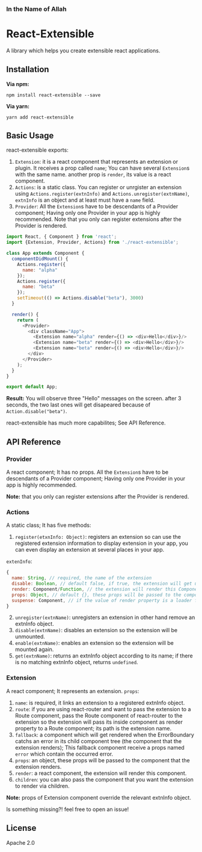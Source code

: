 ### In the Name of Allah

# React-Extensible

A library which helps you create extensible react applications.

## Installation

**Via npm:**

    npm install react-extensible --save

**Via yarn:**

    yarn add react-extensible

## Basic Usage

react-extensible exports:
1. `Extension`: it is a react component that represents an extension or plugin. It receives a prop called `name`; You can have several `Extension`s with the same name. another prop is `render`, its value is a react component.
2. `Actions`: is a static class. You can register or unrgister an extension using `Actions.register(extnInfo)` and `Actions.unregister(extnName)`, `extnInfo` is an object and at least must have a `name` field.
3. `Provider`: All the `Extension`s have to be descendants of a Provider component; Having only one Provider in your app is highly recommended. Note that you only can register extensions after the Provider is rendered.

```javascript
import React, { Component } from 'react';
import {Extension, Provider, Actions} from './react-extensible';

class App extends Component {
  componentDidMount() {
    Actions.register({
      name: "alpha"
    });
    Actions.register({
      name: "beta"
    });
    setTimeout(() => Actions.disable("beta"), 3000)
  }

  render() {
    return (
      <Provider>
        <div className="App">
          <Extension name="alpha" render={() => <div>Hello</div>}/>
          <Extension name="beta" render={() => <div>Hello</div>}/>
          <Extension name="beta" render={() => <div>Hello</div>}/>
        </div>
      </Provider>
    );
  }
}

export default App;
```

**Result:**
You will observe three "Hello" messages on the screen. after 3 seconds, the two last ones will get disapeared because of `Action.disable("beta")`.

react-extensible has much more capabilites; See API Reference.

## API Reference

### Provider

A react component; It has no props.
All the `Extension`s have to be descendants of a Provider component; Having only one Provider in your app is highly recommended.

**Note:** that you only can register extensions after the Provider is rendered.

### Actions

A static class; It has five methods:

1. `register(etxnInfo: Object)`: registers an extension so can use the registered extension information to display extension in your app, you can even display an extension at several places in your app.

`extenInfo`:
```javascript
{
  name: String, // required, the name of the extension
  disable: Boolean, // default false, if true, the extension will get unmounted
  render: Component/Function, // the extension will render this Component if none of props.render and props.children of the extension component whose props.name is equal to the name property of this object. also, it can be a loader function that will be passed to React.lazy.
  props: Object, // default {}, these props will be passed to the component that the extension component renders.
  suspense: Component, // if the value of render property is a loader function, this component will get rendered till the main component is loaded, in fact this will be passed to React.Suspense.
}
```
2. `unregister(extnName)`: unregisters an extension in other hand remove an extnInfo object.
3. `disable(extnName)`: disables an extension so the extension will be unmounted.
4. `enable(extnName)`: enables an extension so the extension will be mounted again.
5. `get(extnName)`: returns an extnInfo object according to its name; if there is no matching extnInfo object, returns `undefined`.

### Extension

A react component; It represents an extension. `props`:

1. `name`: is required, it links an extension to a registered extnInfo object.
2. `route`: if you are using react-router and want to pass the extension to a Route component, pass the Route component of react-router to the extension so the extension will pass its inside component as render property to a Route component; its path is the extension name.
3. `fallback`: a component which will get rendered when the ErrorBoundary catchs an error in its child component tree (the component that the extension renders); This fallback component receive a props named `error` which contain the occurred error.
4. `props`: an object, these props will be passed to the component that the extension renders.
5. `render`: a react component, the extension will render this component.
6. `children`: you can also pass the component that you want the extension to render via children.

**Note:** props of Extension component override the relevant extnInfo object.

Is something missing?! feel free to open an issue!

## License

Apache 2.0